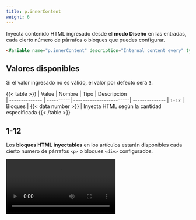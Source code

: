 ```yaml
---
title: p.innerContent
weight: 6
---
```


Inyecta contenido HTML ingresado desde el **modo Diseño** en las entradas, cada cierto número de párrafos o bloques que puedes configurar.

```html
<Variable name="p.innerContent" description="Internal content every" type="string" value="4"/>
```

## Valores disponibles

Si el valor ingresado no es válido, el valor por defecto será `3`.

{{< table >}}
| Value          | Nombre    | Tipo                    | Descripción   
| -------------- | ----------| ------------------------| --------------
| `1-12`         | Bloques   | {{< data number >}}     | Inyecta HTML según la cantidad especificada
{{< /table >}}


## 1-12

Los **bloques HTML inyectables** en los artículos estarán disponibles cada cierto numero de párrafos `<p>` o bloques `<div>` configurados.

<video controls="">
  <source src="/videos/p-inner-content.mp4" type="video/mp4">
</video>
